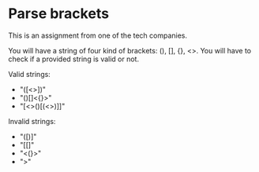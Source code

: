 # Parse brackets
This is an assignment from one of the tech companies.

You will have a string of four kind of brackets: (), [], {}, <>. You will have to check if a provided string is valid or not.

Valid strings:
- "([<>])"
- "()[]<{}>"
- "[<>()[(<>)]]"

Invalid strings:
- "([)]"
- "[[]"
- "<(}>"
- ">"
